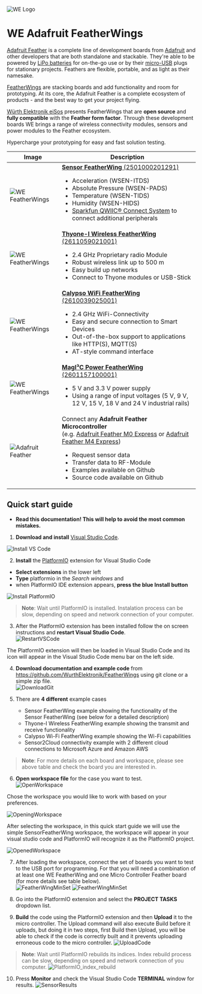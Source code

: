 ![WE Logo](assets/WE_Logo_small_t.png)

# WE Adafruit FeatherWings

[Adafruit Feather](https://www.adafruit.com/feather) is a complete line of development boards from [Adafruit](https://www.adafruit.com/) and other developers that are both standalone and stackable. They're able to be powered by [LiPo batteries](https://en.wikipedia.org/wiki/Lithium_polymer_battery) for on-the-go use or by their [micro-USB](https://www.we-online.de/katalog/de/em/connectors/input_output_connectors/wr-com) plugs for stationary projects. Feathers are flexible, portable, and as light as their namesake.

[FeatherWings](https://learn.adafruit.com/adafruit-feather/featherwings) are stacking boards and add functionality and room for prototyping. At its core, the Adafruit Feather is a complete ecosystem of products - and the best way to get your project flying.

[Würth Elektronik eiSos](https://www.we-online.de/web/en/wuerth_elektronik/start.php) presents FeatherWings that are **open source** and **fully compatible** with the **Feather form factor**. Through these development boards WE brings a range of wireless connectivity modules, sensors and power modules to the Feather ecosystem.

Hypercharge your prototyping for easy and fast solution testing.

| Image    | Description |
| -------- | ----------- |
|![WE FeatherWings](assets/Stacked-FeatherWings-single-board.png) | [**Sensor FeatherWing** (2501000201291)](/SensorFeatherWing) <ul> <li>Acceleration (WSEN-ITDS)<li>Absolute Pressure (WSEN-PADS)<li>Temperature (WSEN-TIDS)<li>Humidity (WSEN-HIDS)<li>[Sparkfun QWIIC® Connect System](https://www.sparkfun.com/qwiic) to connect additional peripherals </ul> |
|![WE FeatherWings](assets/Stacked-FeatherWings-single-board.png) | [**Thyone-I Wireless FeatherWing** (2611059021001)](/ThyoneWirelessFeatherWing)<ul><li>2.4 GHz Proprietary radio Module<li>Robust wireless link up to 500 m<li>Easy build up networks<li>Connect to Thyone modules or USB-Stick</ul> |
|![WE FeatherWings](assets/Stacked-FeatherWings-single-board.png) | [**Calypso WiFi FeatherWing** (2610039025001)](/CalypsoWiFiFeatherWing)<ul><li>2.4 GHz WiFi-Connectivity <li>Easy and secure connection to Smart Devices<li>Out-of-the-box support to applications like HTTP(S), MQTT(S) <li>AT-style command interface </ul> |
|![WE FeatherWings](assets/Stacked-FeatherWings-single-board.png) | [**MagI³C Power FeatherWing** (2601157100001)](/MagI3CPowerFeatherWing)<ul><li>5 V and 3.3 V power supply<li>Using a range of input voltages (5 V, 9 V, 12 V, 15 V, 18 V and 24 V industrial rails)</ul> |
|![Adafruit Feather](assets/Stacked-FeatherWings-single-board-Mx.png) | Connect any **Adafruit Feather Microcontroller** <br>(e.g. [Adafruit Feather M0 Express](https://www.adafruit.com/product/3403) or [Adafruit Feather M4 Express](https://www.adafruit.com/product/3857))<ul><li>Request sensor data<li>Transfer data to RF-Module<li>Examples available on Github<li>Source code available on Github</ul> |

## Quick start guide

* **Read this documentation! This will help to avoid the most common mistakes.**
1. **Download and install** [Visual Studio Code](https://code.visualstudio.com/download).

![Install VS Code](assets/InstallVSCode.png)

2. **Install** the [PlatformIO](https://platformio.org/install/ide?install=vscode) extension for Visual Studio Code
  - **Select extensions** in the lower left
  - **Type** platformio in the *Search windows* and 
  - when PlatformIO IDE extension appears, **press the blue Install button**

![Install PlatformIO](assets/InstallPlatformIO.png)

> **Note**: Wait until PlatformIO is installed.
> Instalation process can be slow, depending on speed and network connection of your computer.

3. After the PlatformIO extension has been installed follow the on screen instructions and **restart Visual Studio Code**.                                                                                               
![RestartVSCode](assets/PlatformIO_Install_finished.png)

The PlatformIO extension will then be loaded in Visual Studio Code and its icon will appear in the Visual Studio Code menu bar on the left side.

4. **Download documentation and example code** from https://github.com/WurthElektronik/FeatherWings using git clone or a simple zip file.     
![DownloadGit](assets/DownloadGitCode.png)
   
5. There are **4 different** example cases
   - Sensor FeatherWing example showing the functionality of the Sensor FeatherWing (see below for a detailed description)
   - Thyone-I Wireless FeatherWing example showing the transmit and receive functionality
   - Calypso Wi-Fi FeatherWing example showing the Wi-Fi capabilities
   - Sensor2Cloud connectivity example with 2 different cloud connections to Microsoft Azure and Amazon AWS

> **Note**: For more details on each board and workspace, please see above table and check the board you are interested in.

6. **Open workspace file** for the case you want to test.                  
![OpenWorkspace](assets/OpenWorkspace.png)

Chose the workspace you would like to work with based on your preferences.

![OpeningWorkspace](assets/OpeningWorkspace.png)
                                                                                                  
After selecting the workspace, in this quick start guide we will use the simple SensorFeatherWing workspace, the workspace will appear in your visual studio code and PlatformIO will recognize it as the PlatformIO project.   

![OpenedWorkspace](assets/OpenedWorkspace.png)

7. After loading the workspace, connect the set of boards you want to test to the USB port for programming.
For that you will need a combination of at least one WE FeatherWing and one Micro Controller Feather board (for more details see table below).                                                             
![FeatherWingMinSet](assets/FeatherWing_min.jpg) 
![FeatherWingMinSet](assets/FeatherWing_connect.jpg)

8. Go into the PlatformIO extension and select the **PROJECT TASKS** dropdown list.

9. **Build** the code using the PlatformIO extension and then **Upload** it to the micro controller. The Upload command will also execute Build before it uploads, but doing it in two steps, first Build then Upload, you will be able to check if the code is correctly built and it prevents uploading erroneous code to the micro controller. 
![UploadCode](assets/VSCode.png)

> **Note**: Wait until PlatformIO rebuilds its indices.
> Index rebuild process can be slow, depending on speed and network connection of you computer.
![PlatformIO_index_rebuild](assets/PlatformIO_index_rebuild.png)

10. Press **Monitor** and check the Visual Studio Code **TERMINAL** window for results.
![SensorResults](assets/SensorWorkspaceResults.png)

